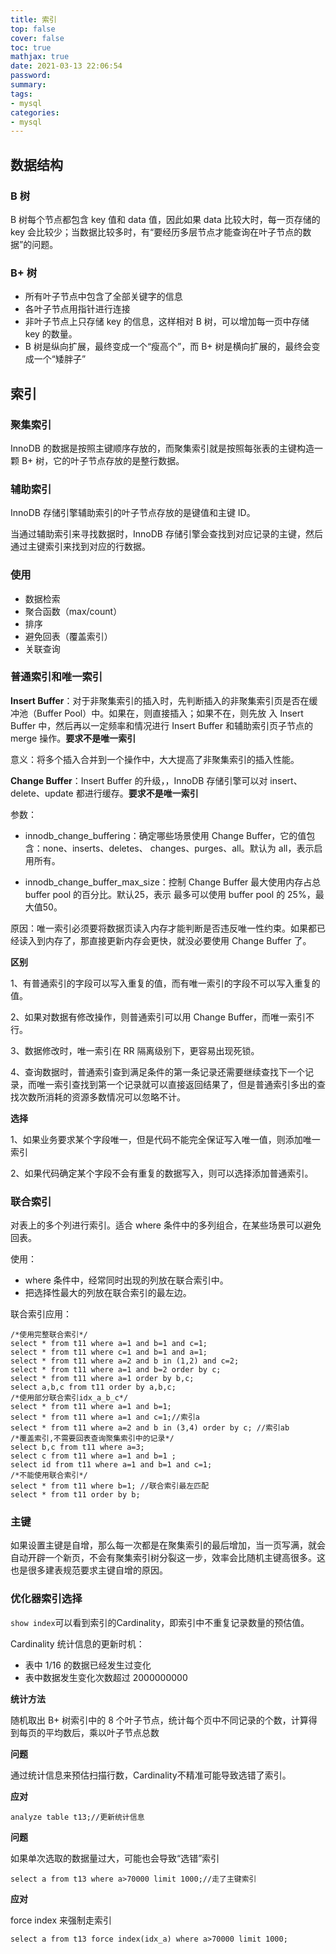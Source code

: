 ```yaml
---
title: 索引
top: false
cover: false
toc: true
mathjax: true
date: 2021-03-13 22:06:54
password:
summary:
tags:
- mysql
categories:
- mysql
---
```


## 数据结构

### B 树

B 树每个节点都包含 key 值和 data 值，因此如果 data 比较大时，每一页存储的 key 会比较少；当数据比较多时，有“要经历多层节点才能查询在叶子节点的数据”的问题。

### B+ 树

- 所有叶子节点中包含了全部关键字的信息
- 各叶子节点用指针进行连接
- 非叶子节点上只存储 key 的信息，这样相对 B 树，可以增加每一页中存储 key 的数量。
- B 树是纵向扩展，最终变成一个“瘦高个”，而 B+ 树是横向扩展的，最终会变成一个“矮胖子”

## 索引

### 聚集索引

InnoDB 的数据是按照主键顺序存放的，而聚集索引就是按照每张表的主键构造一颗 B+ 树，它的叶子节点存放的是整行数据。

### 辅助索引

InnoDB 存储引擎辅助索引的叶子节点存放的是键值和主键 ID。

当通过辅助索引来寻找数据时，InnoDB 存储引擎会查找到对应记录的主键，然后通过主键索引来找到对应的行数据。

### 使用

- 数据检索
- 聚合函数（max/count）
- 排序
- 避免回表（覆盖索引）
- 关联查询

### 普通索引和唯一索引

**Insert Buffer**：对于非聚集索引的插入时，先判断插入的非聚集索引页是否在缓冲池（Buffer Pool）中。如果在，则直接插入；如果不在，则先放
入 Insert Buffer 中，然后再以一定频率和情况进行 Insert Buffer 和辅助索引页子节点的 merge 操作。**要求不是唯一索引**

意义：将多个插入合并到一个操作中，大大提高了非聚集索引的插入性能。

**Change Buffer**：Insert Buffer 的升级，，InnoDB 存储引擎可以对 insert、delete、update 都进行缓存。**要求不是唯一索引**

参数：

- innodb_change_buffering：确定哪些场景使用 Change Buffer，它的值包含：none、inserts、deletes、
  changes、purges、all。默认为 all，表示启用所有。

- innodb_change_buffer_max_size：控制 Change Buffer 最大使用内存占总 buffer pool 的百分比。默认25，表示
  最多可以使用 buffer pool 的 25%，最大值50。

原因：唯一索引必须要将数据页读入内存才能判断是否违反唯一性约束。如果都已经读入到内存了，那直接更新内存会更快，就没必要使用 Change Buffer 了。

**区别**

1、有普通索引的字段可以写入重复的值，而有唯一索引的字段不可以写入重复的值。

2、如果对数据有修改操作，则普通索引可以用 Change Buffer，而唯一索引不行。

3、数据修改时，唯一索引在 RR 隔离级别下，更容易出现死锁。

4、查询数据时，普通索引查到满足条件的第一条记录还需要继续查找下一个记录，而唯一索引查找到第一个记录就可以直接返回结果了，但是普通索引多出的查找次数所消耗的资源多数情况可以忽略不计。

**选择**

1、如果业务要求某个字段唯一，但是代码不能完全保证写入唯一值，则添加唯一索引

2、如果代码确定某个字段不会有重复的数据写入，则可以选择添加普通索引。

### 联合索引

对表上的多个列进行索引。适合 where 条件中的多列组合，在某些场景可以避免回表。

使用：

- where 条件中，经常同时出现的列放在联合索引中。
- 把选择性最大的列放在联合索引的最左边。

联合索引应用：

```mysql
/*使用完整联合索引*/
select * from t11 where a=1 and b=1 and c=1;
select * from t11 where c=1 and b=1 and a=1;
select * from t11 where a=2 and b in (1,2) and c=2;
select * from t11 where a=1 and b=2 order by c;
select * from t11 where a=1 order by b,c;
select a,b,c from t11 order by a,b,c;
/*使用部分联合索引idx_a_b_c*/
select * from t11 where a=1 and b=1;
select * from t11 where a=1 and c=1;//索引a
select * from t11 where a=2 and b in (3,4) order by c; //索引ab
/*覆盖索引,不需要回表查询聚集索引中的记录*/
select b,c from t11 where a=3;
select c from t11 where a=1 and b=1 ;
select id from t11 where a=1 and b=1 and c=1;
/*不能使用联合索引*/
select * from t11 where b=1; //联合索引最左匹配
select * from t11 order by b;
```

### 主键

如果设置主键是自增，那么每一次都是在聚集索引的最后增加，当一页写满，就会自动开辟一个新页，不会有聚集索引树分裂这一步，效率会比随机主键高很多。这也是很多建表规范要求主键自增的原因。

### 优化器索引选择

`show index`可以看到索引的Cardinality，即索引中不重复记录数量的预估值。

Cardinality 统计信息的更新时机：

- 表中 1/16 的数据已经发生过变化
- 表中数据发生变化次数超过 2000000000

**统计方法**

随机取出 B+ 树索引中的 8 个叶子节点，统计每个页中不同记录的个数，计算得到每页的平均数后，乘以叶子节点总数

**问题**

通过统计信息来预估扫描行数，Cardinality不精准可能导致选错了索引。

**应对**

```mysql
analyze table t13;//更新统计信息
```

**问题**

如果单次选取的数据量过大，可能也会导致“选错”索引

```mysql
select a from t13 where a>70000 limit 1000;//走了主键索引
```

**应对**

force index 来强制走索引

```mysql
select a from t13 force index(idx_a) where a>70000 limit 1000;
```

